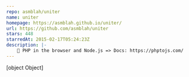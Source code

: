 ```yaml
---
repo: asmblah/uniter
name: uniter
homepage: https://asmblah.github.io/uniter/
url: https://github.com/asmblah/uniter
stars: 448
starredAt: 2015-02-17T05:24:23Z
description: |-
    🎉 PHP in the browser and Node.js => Docs: https://phptojs.com/
---
```


[object Object]
